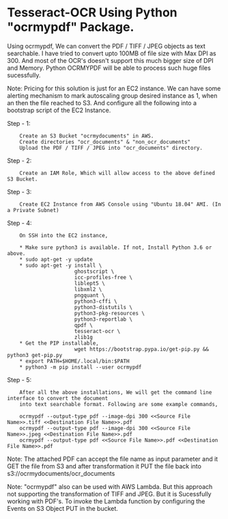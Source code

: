 # Tesseract-OCR Using Python "ocrmypdf" Package.

Using ocrmypdf, We can convert the PDF / TIFF / JPEG objects as text searchable. I have tried to convert upto 100MB of file size with
Max DPI as 300. And most of the OCR's doesn't support this much bigger size of DPI and Memory. Python OCRMYPDF will be able to process
such huge files sucessfully.

Note: Pricing for this solution is just for an EC2 instance. We can have some alerting mechanism to mark autoscaling group desired
      instance as 1, when an then the file reached to S3. And configure all the following into a bootstrap script of the EC2 Instance.

Step - 1:

        Create an S3 Bucket "ocrmydocuments" in AWS.
        Create directories "ocr_documents" & "non_ocr_documents"
        Upload the PDF / TIFF / JPEG into "ocr_documents" directory.
        
Step - 2:

        Create an IAM Role, Which will allow access to the above defined S3 Bucket.
        
Step - 3:

        Create EC2 Instance from AWS Console using "Ubuntu 18.04" AMI. (In a Private Subnet)

Step - 4:

        On SSH into the EC2 instance,
        
        * Make sure python3 is available. If not, Install Python 3.6 or above.
        * sudo apt-get -y update
        * sudo apt-get -y install \
                          ghostscript \
                          icc-profiles-free \
                          liblept5 \
                          libxml2 \
                          pngquant \
                          python3-cffi \
                          python3-distutils \
                          python3-pkg-resources \
                          python3-reportlab \
                          qpdf \
                          tesseract-ocr \
                          zlib1g
        * Get the PIP installable,
                          wget https://bootstrap.pypa.io/get-pip.py && python3 get-pip.py
        * export PATH=$HOME/.local/bin:$PATH
        * python3 -m pip install --user ocrmypdf

Step - 5:
        
        After all the above installations, We will get the command line interface to convert the document 
        into text searchable format. Following are some example commands,
        
        ocrmypdf --output-type pdf --image-dpi 300 <<Source File Name>>.tiff <<Destination File Name>>.pdf
        ocrmypdf --output-type pdf --image-dpi 300 <<Source File Name>>.jpeg <<Destination File Name>>.pdf
        ocrmypdf --output-type pdf <<Source File Name>>.pdf <<Destination File Name>>.pdf
        
Note: The attached PDF can accept the file name as input parameter and it GET the file from S3 and after transformation it PUT
      the file back into s3://ocrmydocuments/ocr_documents
        
Note: "ocrmypdf" also can be used with AWS Lambda. But this approach not supporting the transformation of TIFF and JPEG. But it is
      Sucessfully working with PDF's. To invoke the Lambda function by configuring the Events on S3 Object PUT in the bucket.
